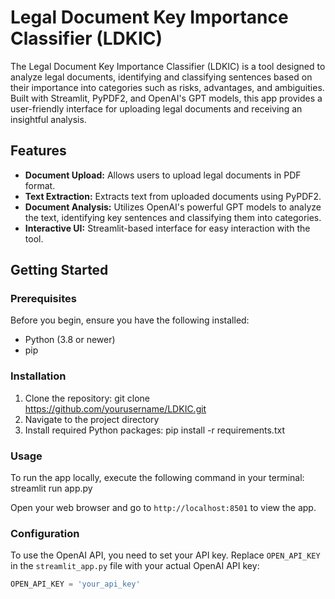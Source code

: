 # Legal Document Key Importance Classifier (LDKIC)

The Legal Document Key Importance Classifier (LDKIC) is a tool designed to analyze legal documents, identifying and classifying sentences based on their importance into categories such as risks, advantages, and ambiguities. Built with Streamlit, PyPDF2, and OpenAI's GPT models, this app provides a user-friendly interface for uploading legal documents and receiving an insightful analysis.

## Features

- **Document Upload:** Allows users to upload legal documents in PDF format.
- **Text Extraction:** Extracts text from uploaded documents using PyPDF2.
- **Document Analysis:** Utilizes OpenAI's powerful GPT models to analyze the text, identifying key sentences and classifying them into categories.
- **Interactive UI:** Streamlit-based interface for easy interaction with the tool.

## Getting Started

### Prerequisites

Before you begin, ensure you have the following installed:
- Python (3.8 or newer)
- pip

### Installation

1. Clone the repository: git clone https://github.com/yourusername/LDKIC.git
2. Navigate to the project directory
3. Install required Python packages: pip install -r requirements.txt




### Usage

To run the app locally, execute the following command in your terminal: streamlit run app.py


Open your web browser and go to `http://localhost:8501` to view the app.

### Configuration

To use the OpenAI API, you need to set your API key. Replace `OPEN_API_KEY` in the `streamlit_app.py` file with your actual OpenAI API key:

```python
OPEN_API_KEY = 'your_api_key'



